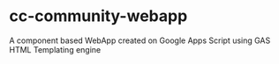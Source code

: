 # cc-community-webapp
A component based WebApp created on Google Apps Script using GAS HTML Templating engine
